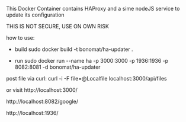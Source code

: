 This Docker Container contains HAProxy and a sime nodeJS service to update its configuration

THIS IS NOT SECURE, USE ON OWN RISK

how to use:

* build
sudo docker build -t bonomat/ha-updater . 

* run
sudo docker run  --name ha -p 3000:3000 -p 1936:1936 -p 8082:8081 -d bonomat/ha-updater

post file via curl:
curl -i -F file=@Localfile localhost:3000/api/files

or visit 
http://localhost:3000/

http://localhost:8082/google/

http://localhost:1936/

